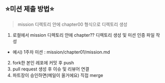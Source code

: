 ## ⭐️미션 제출 방법⭐️

> mission 디렉토리 안에 chapter00 형식으로 디렉토리 생성

1. 로컬에서 mission 디렉토리 안에 chapter?? 디렉토리 생성 및 미션 인증 파일 작성
- 예시) 1주차 미션 : mission/chapter01/mission.md
2. fork한 본인 레포에 커밋 후 push
3. pull request 생성 후 이슈 및 리뷰어 연결
4. 파트장이 승인하면(메일이 올거에요) 직접 merge